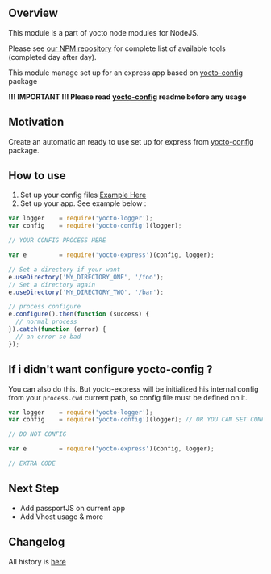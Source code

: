 ## Overview

This module is a part of yocto node modules for NodeJS.

Please see [our NPM repository](https://www.npmjs.com/~yocto) for complete list of available tools (completed day after day).

This module manage set up for an express app based on [yocto-config](https://www.npmjs.com/package/yocto-config) package

**!!! IMPORTANT !!! Please read [yocto-config](https://www.npmjs.com/package/yocto-config) readme before any usage** 

## Motivation

Create an automatic an ready to use set up for express from [yocto-config](https://www.npmjs.com/package/yocto-config) package.

## How to use

1. Set up your config files [Example Here](https://www.npmjs.com/package/yocto-config#how-to-use)
2. Set up your app. See example below : 

```javascript
var logger    = require('yocto-logger');
var config    = require('yocto-config')(logger);

// YOUR CONFIG PROCESS HERE

var e         = require('yocto-express')(config, logger);

// Set a directory if your want
e.useDirectory('MY_DIRECTORY_ONE', '/foo');
// Set a directory again
e.useDirectory('MY_DIRECTORY_TWO', '/bar');

// process configure
e.configure().then(function (success) {
  // normal process
}).catch(function (error) {
  // an error so bad 
});
```

## If i didn't want configure yocto-config ?

You can also do this. But yocto-express will be initialized his internal config from your `process.cwd` current path,
so config file must be defined on it.

```javascript
var logger    = require('yocto-logger');
var config    = require('yocto-config')(logger); // OR YOU CAN SET CONFIG TO NULL

// DO NOT CONFIG

var e         = require('yocto-express')(config, logger);

// EXTRA CODE
```

## Next Step

- Add passportJS on current app
- Add Vhost usage & more

## Changelog

All history is [here](https://gitlab.com/yocto-node-modules/yocto-express/blob/master/CHANGELOG.md)